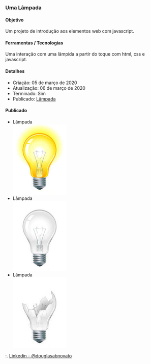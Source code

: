 ### Uma Lâmpada

#### Objetivo

Um projeto de introdução aos elementos web com javascript.

#### Ferramentas / Tecnologias

Uma interação com uma lâmpida a partir do toque com html, css e javascript.

#### Detalhes

- Criação: 05 de março de 2020
- Atualização: 06 de março de 2020
- Terminado: Sim 
- Publicado: [Lâmpada](http://gusty-cattle.surge.sh)

#### Publicado

- Lâmpada <br/> ![Lâmpada](/lampada-acesa.jpg) 
- Lâmpada <br/> ![Lâmpada](/lampada-apagada.jpg) 
- Lâmpada <br/> ![Lâmpada](/lampada-quebrada.jpg) 

:. [Linkedin - @douglasabnovato](https://www.linkedin.com/in/douglasabnovato/)